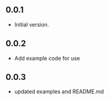 ## 0.0.1
- Initial version.

## 0.0.2
- Add example code for use

## 0.0.3
- updated examples and README.md
